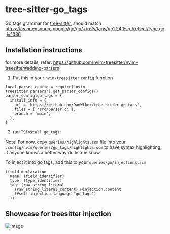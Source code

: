 # tree-sitter-go_tags

Go tags grammar for [tree-sitter](https://github.com/tree-sitter/tree-sitter), should match <https://cs.opensource.google/go/go/+/refs/tags/go1.24.1:src/reflect/type.go;l=1036>

## Installation instructions

for more details, refer: <https://github.com/nvim-treesitter/nvim-treesitter#adding-parsers>

1. Put this in your `nvim-treesitter` `config` function

```
local parser_config = require('nvim-treesitter.parsers').get_parser_configs()
parser_config.go_tags = {
  install_info = {
    url = 'https://github.com/DanWlker/tree-sitter-go_tags',
    files = { 'src/parser.c' },
    branch = 'main',
  },
}
```

2. run `TSInstall go_tags`

Note: For now, copy `queries/highlights.scm` file into your `.config/nvim/queries/go_tags/highlights.scm` to have syntax highlighting, if anyone knows a better way do let me know

To inject it into go tags, add this to your `queries/go/injections.scm`

```
(field_declaration
  name: (field_identifier)
  type: (type_identifier)
  tag: (raw_string_literal
    (raw_string_literal_content) @injection.content
    (#set! injection.language "go_tags")
  ))
```

## Showcase for treesitter injection

![image](https://github.com/user-attachments/assets/01e03699-5b97-469b-ae5f-9e3c7c4c601d)
